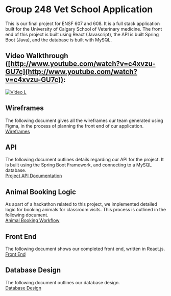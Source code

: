 # Group 248 Vet School Application
This is our final project for ENSF 607 and 608. It is a full stack application built
for the University of Calgary School of Veterinary medicine. The front end of this project is 
built using React (Javascript), the API is built Spring Boot (Java), and the database is built
with MySQL. 

## Video Walkthrough ([http://www.youtube.com/watch?v=c4xvzu-GU7c](http://www.youtube.com/watch?v=c4xvzu-GU7c)):
[![Video L](http://img.youtube.com/vi/c4xvzu-GU7c/0.jpg)](http://www.youtube.com/watch?v=c4xvzu-GU7c "Video Title")

## Wireframes
The following document gives all the wireframes our team generated using Figma, in the process of planning
the front end of our application.<br>
[Wireframes](MarkdownAndImages/Wireframes.md)<br>

## API
The following document outlines details regarding our API for the project.
It is built using the Spring Boot Framework, and connecting to a MySQL database.<br>
[Project API Documentation](MarkdownAndImages/API.md)<br>

## Animal Booking Logic
As apart of a hackathon related to this project, we implemented detailed
logic for booking animals for classroom visits. This process is outlined in the following document.<br>
[Animal Booking Workflow](MarkdownAndImages/animalBooking.md)<br>

## Front End
The following document shows our completed front end, written in React.js.<br>
[Front End](MarkdownAndImages/FrontEnd.md)<br>

## Database Design
The following document outlines our database design.<br>
[Database Design](MarkdownAndImages/DatabaseDesign.md)<br>
